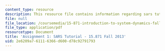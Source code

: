 ```yaml
---
content_type: resource
description: This resource file contains information regarding sars tutorial.
file: null
file_location: /coursemedia/15-871-introduction-to-system-dynamics-fall-2013/2e6209a761116366d600d78c92791793_MIT15_871F13_ass1_SARS.pdf
file_type: application/pdf
resourcetype: Document
title: 'Assignment 1: SARS Tutorial - 15.871 Fall 2013'
uid: 2e6209a7-6111-6366-d600-d78c92791793
---
```


